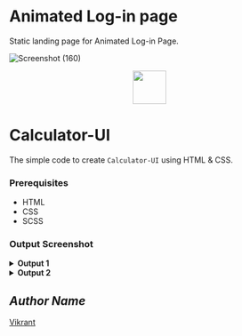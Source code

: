 # Animated Log-in page

Static landing page for Animated Log-in Page. 
<!-- Visit <a href="https://vikrant-v28.github.io/Animated-Login-page/">Here</a> -->

![Screenshot (160)](https://user-images.githubusercontent.com/85709371/148722476-7ed02282-de0f-44d0-be86-0c463dc17835.png)
 <div align="center">
  <img height="60" src="https://user-images.githubusercontent.com/85709371/153715643-d0d2a5b8-3be9-41bc-9885-de1dc5808a20.png">
</div>

# Calculator-UI
The simple code to create `Calculator-UI` using HTML & CSS.

### Prerequisites
- HTML
- CSS
- SCSS

### Output Screenshot
<details><summary><b>Output 1</b></summary>
  <p align="center">
    <a href="Outputs/output 1.png"><img src="https://user-images.githubusercontent.com/85709371/148983222-09ffed5b-b63f-4aff-8b76-5b7be34956c9.png" alt="output"></a>
  </p>
</details>
<details><summary><b>Output 2</b></summary>
  <p align="center">
    <a href="Outputs/output 2.png"><img src="https://user-images.githubusercontent.com/85709371/148983360-a447e8a1-334d-4f16-9bd6-a473b9620048.png" alt="output"></a>
  </p>
</details>

<!-- Visit <a href="https://thevkrant.github.io/Calculator-UI-0.1/">Here</a> -->

## *Author Name*
[Vikrant](https://github.com/thevkrant)
